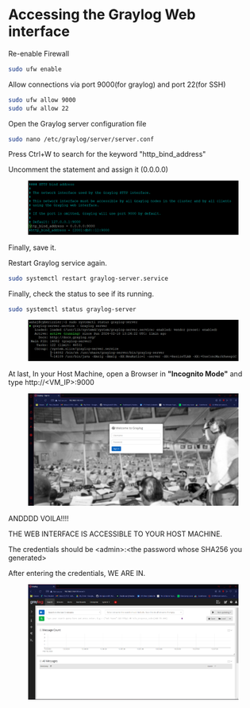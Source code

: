 # Accessing the Graylog Web interface

Re-enable Firewall

```bash
sudo ufw enable
```

Allow connections via port 9000(for graylog) and port 22(for SSH)

```bash
sudo ufw allow 9000
sudo ufw allow 22
```

Open the Graylog server configuration file

```bash
sudo nano /etc/graylog/server/server.conf
```

Press Ctrl+W to search for the keyword "http\_bind\_address"

Uncomment the statement and assign it (0.0.0.0)

<figure><img src="../.gitbook/assets/image (2) (1) (1) (1) (1) (1) (1) (1).png" alt=""><figcaption></figcaption></figure>

Finally, save it.

Restart Graylog service again.

```bash
sudo systemctl restart graylog-server.service
```

Finally, check the status to see if its running.

```bash
sudo systemctl status graylog-server
```

<figure><img src="../.gitbook/assets/image (3) (1) (1) (1) (1) (1) (1).png" alt=""><figcaption></figcaption></figure>

At last, In your Host Machine, open a Browser in **"Incognito Mode"** and type http://\<VM\_IP>:9000

<figure><img src="../.gitbook/assets/image (4) (1) (1) (1).png" alt=""><figcaption></figcaption></figure>

ANDDDD VOILA!!!!

THE WEB INTERFACE IS ACCESSIBLE TO YOUR HOST MACHINE.

The credentials should be \<admin>:\<the password whose SHA256 you generated>

After entering the credentials, WE ARE IN.

<figure><img src="../.gitbook/assets/image (28).png" alt=""><figcaption></figcaption></figure>

